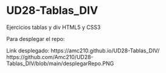 # UD28-Tablas_DIV

<p> Ejercicios tablas y div HTML5 y CSS3</p>

<p>Para desplegar el repo: </p>
Link desplegado:  https://amc210.github.io/UD28-Tablas_DIV/
https://github.com/Amc210/UD28-Tablas_DIV/blob/main/desplegarRepo.PNG
